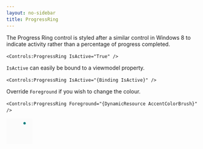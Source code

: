 ```yaml
---
layout: no-sidebar
title: ProgressRing
---
```


The Progress Ring control is styled after a similar control in Windows 8 to indicate activity rather than a percentage of progress completed.

`<Controls:ProgressRing IsActive="True" />`

`IsActive` can easily be bound to a viewmodel property.

`<Controls:ProgressRing IsActive="{Binding IsActive}" />`

Override `Foreground` if you wish to change the colour.

`<Controls:ProgressRing Foreground="{DynamicResource AccentColorBrush}" />`

![](/images/progress_ring.gif)